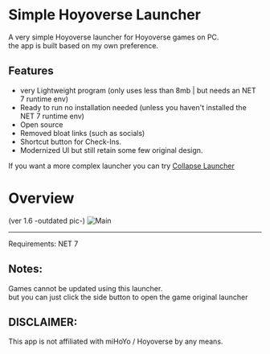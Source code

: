 # Simple Hoyoverse Launcher
A very simple Hoyoverse launcher for Hoyoverse games on PC.<br>
the app is built based on my own preference.

## Features
- very Lightweight program (only uses less than 8mb | but needs an NET 7 runtime env)
- Ready to run no installation needed (unless you haven't installed the NET 7 runtime env)
- Open source
- Removed bloat links (such as socials)
- Shortcut button for Check-Ins.
- Modernized UI but still retain some few original design.

If you want a more complex launcher you can try [Collapse Launcher](https://github.com/neon-nyan/Collapse)

# Overview
(ver 1.6 -outdated pic-)
![Main](readme/overview.png)

---

Requirements: NET 7<br>

## Notes:
Games cannot be updated using this launcher.<br>
but you can just click the side button to open the game original launcher

## DISCLAIMER:
This app is not affiliated with miHoYo / Hoyoverse by any means.